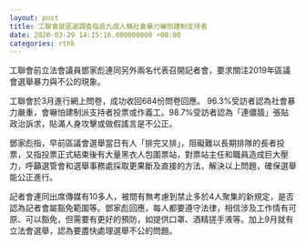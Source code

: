 ```yaml
---
layout: post
title: 工聯會就區選調查指逾九成人稱社會暴力嚇怕建制支持者
date: 2020-03-29 14:15:16.000000000 +08:00
categories: rthk
---
```


工聯會前立法會議員鄧家彪連同另外兩名代表召開記者會，要求關注2019年區議會選舉暴力與不公的現象。

工聯會於3月進行網上問卷，成功收回684份問卷回應。 96.3%受訪者認為社會暴力嚴重，會嚇怕建制派支持者投票或作義工。98.7%受訪者認為「連儂牆」張貼政治訴求，貼滿人身攻擊或做假謠言是不公正。

鄧家彪指，早前區議會選舉當日有人「排完又排」，阻礙難以長期排隊的長者投票，又指投票正式結束後有大量黑衣人包圍票站，對票站主任和職員造成巨大壓力，呼籲選管會和選舉事務處採取更果斷及直接的方法，解決以上問題，確保選舉能公正進行。

記者會連同出席傳媒有10多人，被問有無考慮到禁止多於4人聚集的新規定，是否認為記者會屬豁免範圍等。鄧家彪回應，每人都要遵守法律，相信涉及工作情有可原、可以豁免，但需要有更好的預防，如提供口罩、酒精搓手液等。加上9月就有立法會選舉，認為要盡快處理選舉不公的問題。
